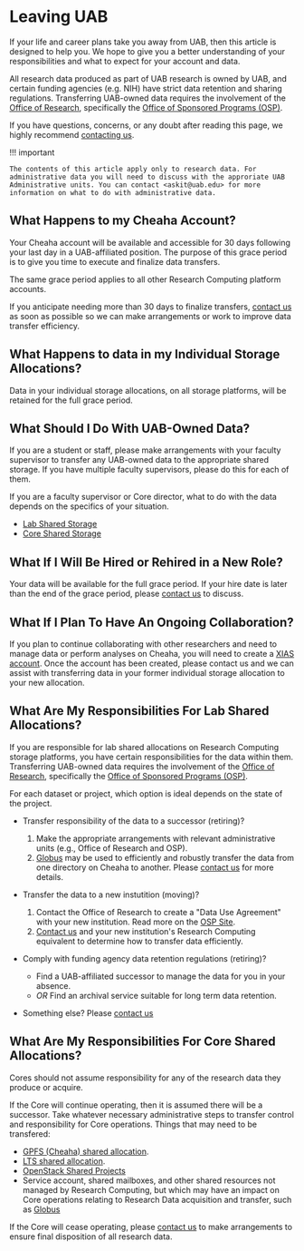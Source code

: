 # Leaving UAB

If your life and career plans take you away from UAB, then this article is designed to help you. We hope to give you a better understanding of your responsibilities and what to expect for your account and data.

All research data produced as part of UAB research is owned by UAB, and certain funding agencies (e.g. NIH) have strict data retention and sharing regulations. Transferring UAB-owned data requires the involvement of the [Office of Research](https://www.uab.edu/research/home/about/contact-us), specifically the [Office of Sponsored Programs (OSP)](https://www.uab.edu/research/home/osp-about/contact).

If you have questions, concerns, or any doubt after reading this page, we highly recommend [contacting us](../help/support.md).

<!-- markdownlint-disable MD046 -->
!!! important

    The contents of this article apply only to research data. For administrative data you will need to discuss with the approriate UAB Administrative units. You can contact <askit@uab.edu> for more information on what to do with administrative data.
<!-- markdownlint-enable MD046 -->

## What Happens to my Cheaha Account?

Your Cheaha account will be available and accessible for 30 days following your last day in a UAB-affiliated position. The purpose of this grace period is to give you time to execute and finalize data transfers.

The same grace period applies to all other Research Computing platform accounts.

If you anticipate needing more than 30 days to finalize transfers, [contact us](../help/support.md) as soon as possible so we can make arrangements or work to improve data transfer efficiency.

## What Happens to data in my Individual Storage Allocations?

Data in your individual storage allocations, on all storage platforms, will be retained for the full grace period.

## What Should I Do With UAB-Owned Data?

If you are a student or staff, please make arrangements with your faculty supervisor to transfer any UAB-owned data to the appropriate shared storage. If you have multiple faculty supervisors, please do this for each of them.

If you are a faculty supervisor or Core director, what to do with the data depends on the specifics of your situation.

- [Lab Shared Storage](#what-are-my-responsibilities-for-lab-shared-allocations)
- [Core Shared Storage](#what-are-my-responsibilities-for-core-shared-allocations)

## What If I Will Be Hired or Rehired in a New Role?

Your data will be available for the full grace period. If your hire date is later than the end of the grace period, please [contact us](../help/support.md) to discuss.

## What If I Plan To Have An Ongoing Collaboration?

If you plan to continue collaborating with other researchers and need to manage data or perform analyses on Cheaha, you will need to create a [XIAS account](./xias/index.md). Once the account has been created, please contact us and we can assist with transferring data in your former individual storage allocation to your new allocation.

## What Are My Responsibilities For Lab Shared Allocations?

If you are responsible for lab shared allocations on Research Computing storage platforms, you have certain responsibilities for the data within them. Transferring UAB-owned data requires the involvement of the [Office of Research](https://www.uab.edu/research/home/about/contact-us), specifically the [Office of Sponsored Programs (OSP)](https://www.uab.edu/research/home/osp-about/contact).

For each dataset or project, which option is ideal depends on the state of the project.

- Transfer responsibility of the data to a successor (retiring)?

    1. Make the appropriate arrangements with relevant administrative units (e.g., Office of Research and OSP).
    1. [Globus](../data_management/transfer/globus.md) may be used to efficiently and robustly transfer the data from one directory on Cheaha to another. Please [contact us](../help/support.md) for more details.

- Transfer the data to a new instutition (moving)?

    1. Contact the Office of Research to create a "Data Use Agreement" with your new institution. Read more on the [OSP Site](https://www.uab.edu/research/home/osp-federal-contracts/fc-other/data-use-agreements).
    1. [Contact us](../help/support.md) and your new institution's Research Computing equivalent to determine how to transfer data efficiently.

- Comply with funding agency data retention regulations (retiring)?

    - Find a UAB-affiliated successor to manage the data for you in your absence.
    - _OR_ Find an archival service suitable for long term data retention.

- Something else? Please [contact us](../help/support.md)

## What Are My Responsibilities For Core Shared Allocations?

Cores should not assume responsibility for any of the research data they produce or acquire.

If the Core will continue operating, then it is assumed there will be a successor. Take whatever necessary administrative steps to transfer control and responsibility for Core operations. Things that may need to be transfered:

- [GPFS (Cheaha) shared allocation](../data_management/storage.md#project-directory).
- [LTS shared allocation](../data_management/lts/index.md).
- [OpenStack Shared Projects](../uab_cloud/sharing_cloud_environment.md)
- Service account, shared mailboxes, and other shared resources not managed by Research Computing, but which may have an impact on Core operations relating to Research Data acquisition and transfer, such as [Globus](../data_management/transfer/globus.md)

If the Core will cease operating, please [contact us](../help/support.md) to make arrangements to ensure final disposition of all research data.
